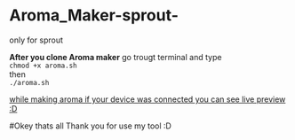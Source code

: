 # Aroma_Maker-sprout-
only for sprout

<b>After you clone Aroma maker</b> go trougt terminal and type<br>
<code>chmod +x aroma.sh</code><br>
then<br>
<code>./aroma.sh</code><br>

<u> while making aroma if your device was connected you can see live preview :D</u>

#Okey thats all Thank you for use my tool :D


